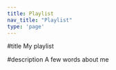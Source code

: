 ```yaml
---
title: Playlist
nav_title: "Playlist"
type: 'page'
---
```



#title 
My playlist

#description
A few words about me

